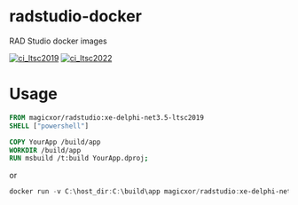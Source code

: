 # radstudio-docker
RAD Studio docker images

[![ci_ltsc2019](https://github.com/magicxor/radstudio-docker/actions/workflows/ci_ltsc2019.yml/badge.svg)](https://github.com/magicxor/radstudio-docker/actions/workflows/ci_ltsc2019.yml)
[![ci_ltsc2022](https://github.com/magicxor/radstudio-docker/actions/workflows/ci_ltsc2022.yml/badge.svg)](https://github.com/magicxor/radstudio-docker/actions/workflows/ci_ltsc2022.yml)

# Usage

```Dockerfile
FROM magicxor/radstudio:xe-delphi-net3.5-ltsc2019
SHELL ["powershell"]

COPY YourApp /build/app
WORKDIR /build/app
RUN msbuild /t:build YourApp.dproj;
```

or

```powershell
docker run -v C:\host_dir:C:\build\app magicxor/radstudio:xe-delphi-net3.5-ltsc2019 msbuild /t:build C:\build\app\YourApp.dproj
```
